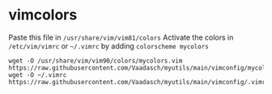 # vimcolors

Paste this file in `/usr/share/vim/vim81/colors`
Activate the colors in `/etc/vim/vimrc` or `~/.vimrc` by adding `colorscheme mycolors`


```
wget -O /usr/share/vim/vim90/colors/mycolors.vim https://raw.githubusercontent.com/Vaadasch/myutils/main/vimconfig/mycolors.vim
wget -O ~/.vimrc https://raw.githubusercontent.com/Vaadasch/myutils/main/vimconfig/.vimrc
``` 
